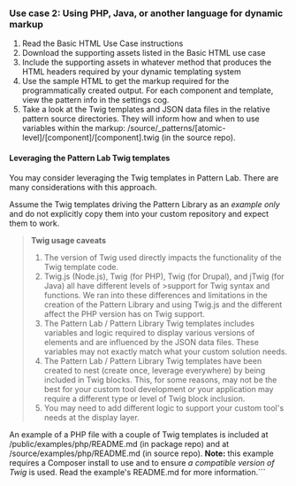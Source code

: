 ### Use case 2: Using PHP, Java, or another language for dynamic markup

1. Read the Basic HTML Use Case instructions
1. Download the supporting assets listed in the Basic HTML use case
1. Include the supporting assets in whatever method that produces the HTML headers required by your dynamic templating system
1. Use the sample HTML to get the markup required for the programmatically created output. For each component and template, view the pattern info in the settings cog.
1. Take a look at the Twig templates and JSON data files in the relative pattern source directories. They will inform how and when to use variables within the markup: /source/_patterns/[atomic-level]/[component]/[component].twig (in the source repo).

#### Leveraging the Pattern Lab Twig templates

You may consider leveraging the Twig templates in Pattern Lab. There are many considerations with this approach. 

Assume the Twig templates driving the Pattern Library as an _example only_ and do not explicitly copy them into your custom repository and expect them to work.

>**Twig usage caveats**
>
>1. The version of Twig used directly impacts the functionality of the Twig template code.
>1. Twig.js (Node.js), Twig (for PHP), Twig (for Drupal), and jTwig (for Java) all have different levels of >support for Twig syntax and functions. We ran into these differences and limitations in the creation of the Pattern Library and using Twig.js and the different affect the PHP version has on Twig support.
>1. The Pattern Lab / Pattern Library Twig templates includes variables and logic required to display various versions of elements and are influenced by the JSON data files. These variables may not exactly match what your custom solution needs.
>1. The Pattern Lab / Pattern Library Twig templates have been created to nest (create once, leverage everywhere) by being included in Twig blocks. This, for some reasons, may not be the best for your custom tool development _or_ your application may require a different type or level of Twig block inclusion.
>1. You may need to add different logic to support your custom tool's needs at the display layer. 
>
An example of a PHP file with a couple of Twig templates is included at /public/examples/php/README.md (in package repo) and at /source/examples/php/README.md (in source repo). **Note:** this example requires a Composer install to use and to ensure _a compatible version of Twig_ is used. Read the example's README.md for more information.```
